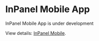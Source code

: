 # InPanel Mobile App

InPanel Mobile App is under development

View details: [InPanel Mobile](https://github.com/inpanel/inpanel-mobile).
